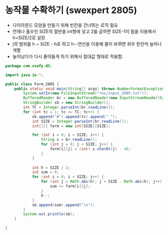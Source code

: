 # 농작물 수확하기 (swexpert 2805)



- 다이아몬드 모양을 만들기 위해 빈칸을 건너뛰는 로직 필요
- 언제나 홀수인 SIZE의 절반을 int형에 넣고 2를 곱하면 SIZE-1이 됨을 이용해서 h=SIZE/2로 설정
-  j의 범위를 h ~ SIZE - h로 하고 h--연산을 이용해 줄이 바뀌면 좌우 한칸씩 늘어나게함
- 늘어났다가 다시 줄어들게 하기 위해서 절대값 형태로 적용함. 



```java
package com.ssafy.d3;

import java.io.*;

public class Farm_2805 {
	public static void main(String[] args) throws NumberFormatException, IOException {
		System.setIn(new FileInputStream("res/input_2805.txt"));
		BufferedReader br = new BufferedReader(new InputStreamReader(System.in));
		StringBuilder sb = new StringBuilder();
		int TC = Integer.parseInt(br.readLine());
		for (int tc = 1; tc <= TC; tc++) {
			sb.append("#").append(tc).append(" ");
			int SIZE = Integer.parseInt(br.readLine());
			int[][] farm = new int[SIZE][SIZE];

			for (int i = 0; i < SIZE; i++) {
				String s = br.readLine();
				for (int j = 0; j < SIZE; j++) {
					farm[i][j] = (int) s.charAt(j) - 48;
				}
			}
	
			int h = SIZE / 2;
			int sum = 0;
			for (int i = 0; i < SIZE; i++) {
				for (int j = Math.abs(h); j < SIZE - Math.abs(h); j++) {
					sum += farm[i][j];
				}
				h--;
			}
			sb.append(sum).append("\n");
		}
		System.out.println(sb);
	}

}
```

